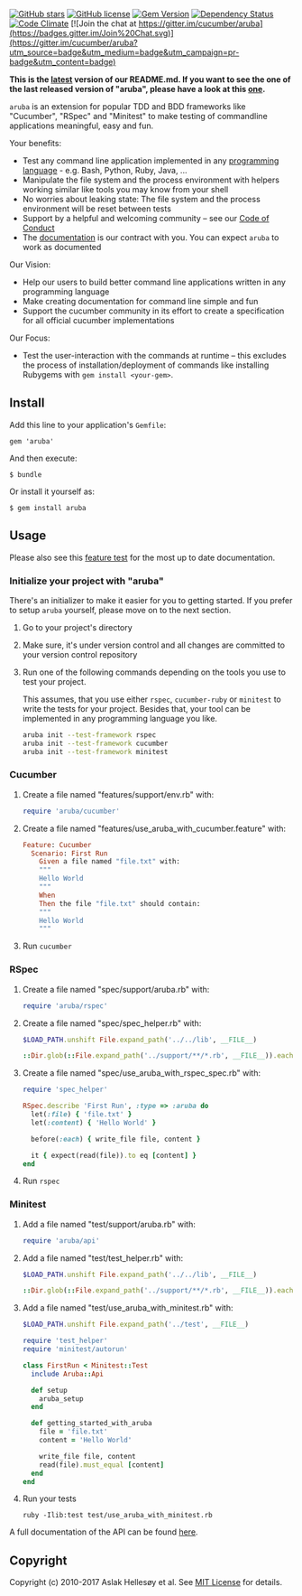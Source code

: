 [![GitHub stars](https://img.shields.io/github/stars/cucumber/aruba.svg)](https://github.com/cucumber/aruba/stargazers)
[![GitHub license](https://img.shields.io/badge/license-MIT-blue.svg)](https://raw.githubusercontent.com/cucumber/aruba/master/LICENSE)
[![Gem Version](https://badge.fury.io/rb/aruba.svg)](http://badge.fury.io/rb/aruba)
[![Dependency Status](https://gemnasium.com/cucumber/aruba.svg)](https://gemnasium.com/cucumber/aruba)
[![Code Climate](https://codeclimate.com/github/cucumber/aruba.svg)](https://codeclimate.com/github/cucumber/aruba)
[![Join the chat at https://gitter.im/cucumber/aruba](https://badges.gitter.im/Join%20Chat.svg)](https://gitter.im/cucumber/aruba?utm_source=badge&utm_medium=badge&utm_campaign=pr-badge&utm_content=badge)

**This is the [latest](https://github.com/cucumber/aruba/blob/master/features/README.md) version of our README.md. If you want to see the one of the last released version of "aruba", please have a look at this [one](https://github.com/cucumber/aruba/blob/still/features/README.md).**

`aruba` is an extension for popular TDD and BDD frameworks like "Cucumber", "RSpec" and "Minitest" to make testing of commandline applications meaningful, easy and fun.

Your benefits:

* Test any command line application implemented in any [programming
  language](https://github.com/cucumber/aruba/tree/master/features/getting_started/supported_programming_languages.feature) -
  e.g. Bash, Python, Ruby, Java, ...
* Manipulate the file system and the process environment with helpers working similar like tools you may know from your shell
* No worries about leaking state: The file system and the process environment will be reset between tests
* Support by a helpful and welcoming community &ndash; see our [Code of Conduct](https://github.com/cucumber/cucumber/blob/master/CODE_OF_CONDUCT.md)
* The [documentation](https://github.com/cucumber/aruba/tree/master/features/) is our contract with you. You can expect `aruba` to work as documented

Our Vision:

* Help our users to build better command line applications written in any programming language
* Make creating documentation for command line simple and fun
* Support the cucumber community in its effort to create a specification for all official cucumber implementations

Our Focus:
* Test the user-interaction with the commands at runtime &ndash; this excludes the process of installation/deployment of commands like installing Rubygems with `gem install <your-gem>`.

## Install

Add this line to your application's `Gemfile`:

~~~
gem 'aruba'
~~~

And then execute:

~~~
$ bundle
~~~

Or install it yourself as:

~~~
$ gem install aruba
~~~

## Usage

Please also see this
[feature test](https://github.com/cucumber/aruba/tree/master/features/getting_started/supported_testing_frameworks.feature)
for the most up to date documentation.

### Initialize your project with "aruba"

There's an initializer to make it easier for you to getting started. If you
prefer to setup `aruba` yourself, please move on to the next section.

1. Go to your project's directory

2. Make sure, it's under version control and all changes are committed to your
   version control repository

3. Run one of the following commands depending on the tools you use to test your project.

   This assumes, that you use either `rspec`, `cucumber-ruby` or `minitest` to
   write the tests for your project. Besides that, your tool can be implemented
   in any programming language you like.

   ~~~bash
   aruba init --test-framework rspec
   aruba init --test-framework cucumber
   aruba init --test-framework minitest
   ~~~

### Cucumber

1. Create a file named "features/support/env.rb" with:

   ~~~ruby
   require 'aruba/cucumber'
   ~~~

2. Create a file named "features/use_aruba_with_cucumber.feature" with:

   ~~~ruby
   Feature: Cucumber
     Scenario: First Run
       Given a file named "file.txt" with:
       """
       Hello World
       """
       When 
       Then the file "file.txt" should contain:
       """
       Hello World
       """
   ~~~

3. Run `cucumber`

### RSpec

1. Create a file named "spec/support/aruba.rb" with:

   ~~~ruby
   require 'aruba/rspec'
   ~~~

2. Create a file named "spec/spec_helper.rb" with:

   ~~~ruby
   $LOAD_PATH.unshift File.expand_path('../../lib', __FILE__)

   ::Dir.glob(::File.expand_path('../support/**/*.rb', __FILE__)).each { |f| require_relative f }
   ~~~

3. Create a file named "spec/use_aruba_with_rspec_spec.rb" with:

   ~~~ruby
   require 'spec_helper'

   RSpec.describe 'First Run', :type => :aruba do
     let(:file) { 'file.txt' }
     let(:content) { 'Hello World' }

     before(:each) { write_file file, content }

     it { expect(read(file)).to eq [content] }
   end
   ~~~

4. Run `rspec`

### Minitest

1. Add a file named "test/support/aruba.rb" with:

   ~~~ ruby
   require 'aruba/api'
   ~~~

2. Add a file named "test/test_helper.rb" with:

   ~~~ruby
   $LOAD_PATH.unshift File.expand_path('../../lib', __FILE__)

   ::Dir.glob(::File.expand_path('../support/**/*.rb', __FILE__)).each { |f| require_relative f }
   ~~~

3. Add a file named "test/use_aruba_with_minitest.rb" with:

   ~~~ruby
   $LOAD_PATH.unshift File.expand_path('../test', __FILE__)

   require 'test_helper'
   require 'minitest/autorun'

   class FirstRun < Minitest::Test
     include Aruba::Api

     def setup
       aruba_setup
     end

     def getting_started_with_aruba
       file = 'file.txt'
       content = 'Hello World'

       write_file file, content
       read(file).must_equal [content]
     end
   end
   ~~~

4. Run your tests

   `ruby -Ilib:test test/use_aruba_with_minitest.rb`

A full documentation of the API can be found
[here](http://www.rubydoc.info/github/cucumber/aruba/master/frames).

## Copyright

Copyright (c) 2010-2017 Aslak Hellesøy et al. See [MIT License](LICENSE) for details.
